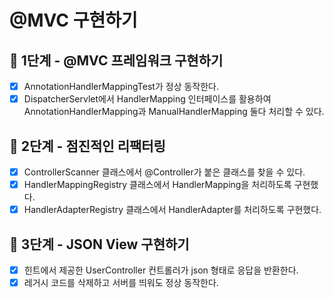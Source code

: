 # @MVC 구현하기

## 🚀 1단계 - @MVC 프레임워크 구현하기
- [x] AnnotationHandlerMappingTest가 정상 동작한다.
- [x] DispatcherServlet에서 HandlerMapping 인터페이스를 활용하여 AnnotationHandlerMapping과 ManualHandlerMapping 둘다 처리할 수 있다.

## 🚀 2단계 - 점진적인 리팩터링
- [x] ControllerScanner 클래스에서 @Controller가 붙은 클래스를 찾을 수 있다.
- [x]  HandlerMappingRegistry 클래스에서 HandlerMapping을 처리하도록 구현했다.
- [x]  HandlerAdapterRegistry 클래스에서 HandlerAdapter를 처리하도록 구현했다.

## 🚀 3단계 - JSON View 구현하기
- [x] 힌트에서 제공한 UserController 컨트롤러가 json 형태로 응답을 반환한다.
- [x] 레거시 코드를 삭제하고 서버를 띄워도 정상 동작한다.
